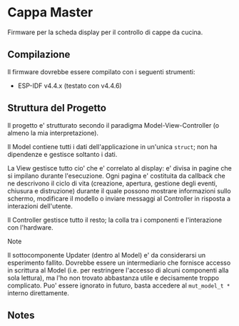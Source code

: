 # Cappa Master

Firmware per la scheda display per il controllo di cappe da cucina.

## Compilazione

Il firmware dovrebbe essere compilato con i seguenti strumenti:
 - ESP-IDF v4.4.x (testato con v4.4.6)

## Struttura del Progetto

Il progetto e' strutturato secondo il paradigma Model-View-Controller (o almeno la mia interpretazione).

Il Model contiene tutti i dati dell'applicazione in un'unica `struct`; non ha dipendenze e gestisce soltanto i dati.

La View gestisce tutto cio' che e' correlato al display: e' divisa in pagine che si impilano durante l'esecuzione.
Ogni pagina e' costituita da callback che ne descrivono il ciclo di vita (creazione, apertura, gestione degli eventi, chiusura e distruzione) durante il quale possono mostrare informazioni sullo schermo, modificare il modello o inviare messaggi al Controller in risposta a interazioni dell'utente.

Il Controller gestisce tutto il resto; la colla tra i componenti e l'interazione con l'hardware.

> [!Note]
> Il sottocomponente Updater (dentro al Model) e' da considerarsi un esperimento fallito.
> Dovrebbe essere un intermediario che fornisce accesso in scrittura al Model (i.e. per restringere l'accesso di alcuni componenti alla sola lettura), ma l'ho non trovato abbastanza utile e decisamente troppo complicato.
> Puo' essere ignorato in futuro, basta accedere al `mut_model_t *` interno direttamente.

## Notes
